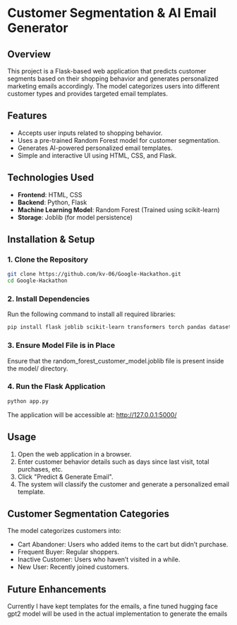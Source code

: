 # Customer Segmentation & AI Email Generator

## Overview
This project is a Flask-based web application that predicts customer segments based on their shopping behavior and generates personalized marketing emails accordingly. The model categorizes users into different customer types and provides targeted email templates.

## Features
- Accepts user inputs related to shopping behavior.
- Uses a pre-trained Random Forest model for customer segmentation.
- Generates AI-powered personalized email templates.
- Simple and interactive UI using HTML, CSS, and Flask.

## Technologies Used
- **Frontend**: HTML, CSS
- **Backend**: Python, Flask
- **Machine Learning Model**: Random Forest (Trained using scikit-learn)
- **Storage**: Joblib (for model persistence)

## Installation & Setup

### 1. Clone the Repository
```bash
git clone https://github.com/kv-06/Google-Hackathon.git
cd Google-Hackathon
```
### 2. Install Dependencies
Run the following command to install all required libraries:

```bash
pip install flask joblib scikit-learn transformers torch pandas datasets
```
### 3. Ensure Model File is in Place
Ensure that the random_forest_customer_model.joblib file is present inside the model/ directory.

### 4. Run the Flask Application
```bash
python app.py
```
The application will be accessible at: http://127.0.0.1:5000/

## Usage
1. Open the web application in a browser.
2. Enter customer behavior details such as days since last visit, total purchases, etc.
3. Click "Predict & Generate Email".
4. The system will classify the customer and generate a personalized email template.


## Customer Segmentation Categories
The model categorizes customers into:
- Cart Abandoner:  Users who added items to the cart but didn’t purchase.
- Frequent Buyer: Regular shoppers.
- Inactive Customer: Users who haven’t visited in a while.
- New User: Recently joined customers.

## Future Enhancements
Currently I have kept templates for the emails, a fine tuned hugging face gpt2 model will be used in the actual implementation to generate the emails 
